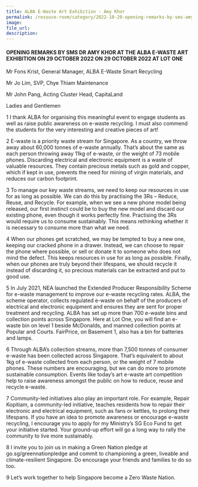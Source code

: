 ```yaml
---
title: ALBA E-Waste Art Exhibition - Amy Khor
permalink: /resouce-room/category/2022-10-29-opening-remarks-by-sms-amy-khor-at-alba-e-waste-art-exhibition/
image: 
file_url: 
description: 
---
```


#### OPENING REMARKS BY SMS DR AMY KHOR AT THE ALBA E-WASTE ART EXHIBITION ON 29 OCTOBER 2022 ON 29 OCTOBER 2022 AT LOT ONE

Mr Fons Krist, General Manager, ALBA E-Waste Smart Recycling

Mr Jo Lim, SVP, Chye Thiam Maintenance

Mr John Pang, Acting Cluster Head, CapitaLand

Ladies and Gentlemen

1 I thank ALBA for organising this meaningful event to engage students as well as raise public awareness on e-waste recycling. I must also commend the students for the very interesting and creative pieces of art!

2 E-waste is a priority waste stream for Singapore. As a country, we throw away about 60,000 tonnes of e-waste annually. That’s about the same as each person throwing away 11kg of e-waste, or the weight of 73 mobile phones. Discarding electrical and electronic equipment is a waste of valuable resources. They contain precious metals such as gold and copper, which if kept in use, prevents the need for mining of virgin materials, and reduces our carbon footprint.

3 To manage our key waste streams, we need to keep our resources in use for as long as possible. We can do this by practising the 3Rs – Reduce, Reuse, and Recycle. For example, when we see a new phone model being released, our first instinct could be to buy the new model and discard our existing phone, even though it works perfectly fine. Practising the 3Rs would require us to consume sustainably. This means rethinking whether it is necessary to consume more than what we need. 

4 When our phones get scratched, we may be tempted to buy a new one, keeping our cracked phone in a drawer. Instead, we can choose to repair the phone where possible, or sell or donate it to someone who does not mind the defect. This keeps resources in use for as long as possible. Finally, when our phones are truly beyond their lifespans, we should recycle it instead of discarding it, so precious materials can be extracted and put to good use.

5 In July 2021, NEA launched the Extended Producer Responsibility Scheme for e-waste management to improve our e-waste recycling rates. ALBA, the scheme operator, collects regulated e-waste on behalf of the producers of electrical and electronic equipment and ensures they are sent for proper treatment and recycling. ALBA has set up more than 700 e-waste bins and collection points across Singapore. Here at Lot One, you will find an e-waste bin on level 1 beside McDonalds, and manned collection points at Popular and Courts. FairPrice, on Basement 1, also has a bin for batteries and lamps.

6 Through ALBA’s collection streams, more than 7,500 tonnes of consumer e-waste has been collected across Singapore. That’s equivalent to about 1kg of e-waste collected from each person, or the weight of 7 mobile phones. These numbers are encouraging, but we can do more to promote sustainable consumption. Events like today’s art e-waste art competition help to raise awareness amongst the public on how to reduce, reuse and recycle e-waste.

7 Community-led initiatives also play an important role. For example, Repair Kopitiam, a community-led initiative, teaches residents how to repair their electronic and electrical equipment, such as fans or kettles, to prolong their lifespans. If you have an idea to promote awareness or encourage e-waste recycling, I encourage you to apply for my Ministry’s SG Eco Fund to get your initiative started. Your ground-up effort will go a long way to rally the community to live more sustainably.

8 I invite you to join us in making a Green Nation pledge at go.sg/greennationpledge and commit to championing a green, liveable and climate-resilient Singapore. Do encourage your friends and families to do so too.

9 Let’s work together to help Singapore become a Zero Waste Nation.
